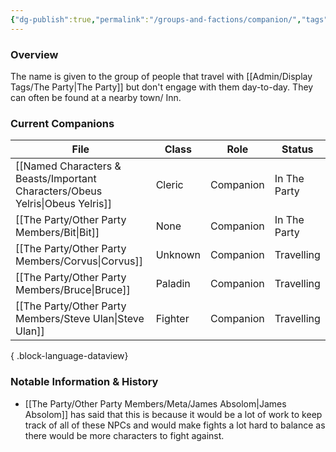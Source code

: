 ```yaml
---
{"dg-publish":true,"permalink":"/groups-and-factions/companion/","tags":["NPC","Groups"],"noteIcon":"","created":"2024-12-05T22:28:53.080+00:00","updated":"2024-12-31T21:58:53.910+00:00"}
---
```


### Overview
The name is given to the group of people that travel with [[Admin/Display Tags/The Party\|The Party]] but don't engage with them day-to-day. They can often be found at a nearby town/ Inn.

### Current Companions
| File                                                                             | Class   | Role      | Status       |
| -------------------------------------------------------------------------------- | ------- | --------- | ------------ |
| [[Named Characters & Beasts/Important Characters/Obeus Yelris\|Obeus Yelris]] | Cleric  | Companion | In The Party |
| [[The Party/Other Party Members/Bit\|Bit]]                                    | None    | Companion | In The Party |
| [[The Party/Other Party Members/Corvus\|Corvus]]                              | Unknown | Companion | Travelling   |
| [[The Party/Other Party Members/Bruce\|Bruce]]                                | Paladin | Companion | Travelling   |
| [[The Party/Other Party Members/Steve Ulan\|Steve Ulan]]                      | Fighter | Companion | Travelling   |

{ .block-language-dataview}

### Notable Information & History 
- [[The Party/Other Party Members/Meta/James Absolom\|James Absolom]] has said that this is because it would be a lot of work to keep track of all of these NPCs and would make fights a lot hard to balance as there would be more characters to fight against. 